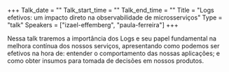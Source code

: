 +++
Talk_date = ""
Talk_start_time = ""
Talk_end_time = ""
Title = "Logs efetivos: um impacto direto na observabilidade de microsserviços"
Type = "talk"
Speakers = ["izael-effemberg", "paula-ferreira"]
+++

Nessa talk traremos a importância dos Logs e seu papel fundamental na melhora contínua dos nossos serviços, apresentando como podemos ser efetivos na hora de: entender o comportamento das nossas aplicações; e como obter insumos para tomada de decisões em nossos produtos.
